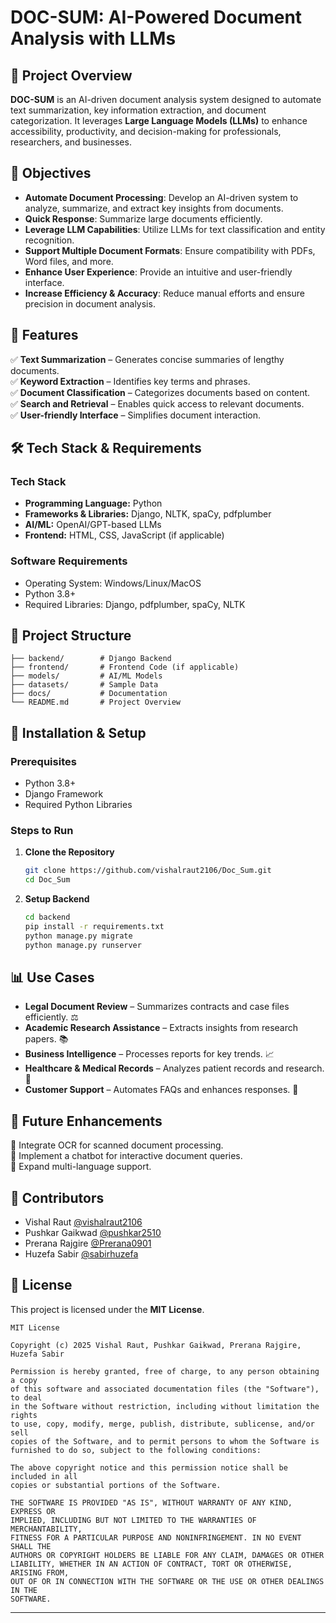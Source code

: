 # DOC-SUM: AI-Powered Document Analysis with LLMs

## 📌 Project Overview
**DOC-SUM** is an AI-driven document analysis system designed to automate text summarization, key information extraction, and document categorization. It leverages **Large Language Models (LLMs)** to enhance accessibility, productivity, and decision-making for professionals, researchers, and businesses.

## 🎯 Objectives
- **Automate Document Processing**: Develop an AI-driven system to analyze, summarize, and extract key insights from documents.
- **Quick Response**: Summarize large documents efficiently.
- **Leverage LLM Capabilities**: Utilize LLMs for text classification and entity recognition.
- **Support Multiple Document Formats**: Ensure compatibility with PDFs, Word files, and more.
- **Enhance User Experience**: Provide an intuitive and user-friendly interface.
- **Increase Efficiency & Accuracy**: Reduce manual efforts and ensure precision in document analysis.

## 🚀 Features
✅ **Text Summarization** – Generates concise summaries of lengthy documents.  
✅ **Keyword Extraction** – Identifies key terms and phrases.  
✅ **Document Classification** – Categorizes documents based on content.  
✅ **Search and Retrieval** – Enables quick access to relevant documents.  
✅ **User-friendly Interface** – Simplifies document interaction.

## 🛠️ Tech Stack & Requirements
### **Tech Stack**
- **Programming Language:** Python
- **Frameworks & Libraries:** Django, NLTK, spaCy, pdfplumber
- **AI/ML:** OpenAI/GPT-based LLMs
- **Frontend:** HTML, CSS, JavaScript (if applicable)

### **Software Requirements**
- Operating System: Windows/Linux/MacOS
- Python 3.8+
- Required Libraries: Django, pdfplumber, spaCy, NLTK


## 📂 Project Structure
```
├── backend/        # Django Backend
├── frontend/       # Frontend Code (if applicable)
├── models/         # AI/ML Models
├── datasets/       # Sample Data
├── docs/           # Documentation
└── README.md       # Project Overview
```

## 🔧 Installation & Setup
### Prerequisites
- Python 3.8+
- Django Framework
- Required Python Libraries

### Steps to Run
1. **Clone the Repository**
   ```bash
   git clone https://github.com/vishalraut2106/Doc_Sum.git
   cd Doc_Sum
   ```
2. **Setup Backend**
   ```bash
   cd backend
   pip install -r requirements.txt
   python manage.py migrate
   python manage.py runserver
   ```

## 📊 Use Cases
- **Legal Document Review** – Summarizes contracts and case files efficiently. ⚖️
- **Academic Research Assistance** – Extracts insights from research papers. 📚
- **Business Intelligence** – Processes reports for key trends. 📈
- **Healthcare & Medical Records** – Analyzes patient records and research. 🏥
- **Customer Support** – Automates FAQs and enhances responses. 📝

## 📌 Future Enhancements
🔹 Integrate OCR for scanned document processing.  
🔹 Implement a chatbot for interactive document queries.  
🔹 Expand multi-language support.

## 🤝 Contributors
- Vishal Raut [@vishalraut2106](https://github.com/vishalraut2106)
- Pushkar Gaikwad [@pushkar2510](https://github.com/pushkar2510)
- Prerana Rajgire [@Prerana0901](https://github.com/prerana0901)
- Huzefa Sabir [@sabirhuzefa](https://github.com/huzefasabir)

## 📜 License
This project is licensed under the **MIT License**.

```
MIT License

Copyright (c) 2025 Vishal Raut, Pushkar Gaikwad, Prerana Rajgire, Huzefa Sabir

Permission is hereby granted, free of charge, to any person obtaining a copy
of this software and associated documentation files (the "Software"), to deal
in the Software without restriction, including without limitation the rights
to use, copy, modify, merge, publish, distribute, sublicense, and/or sell
copies of the Software, and to permit persons to whom the Software is
furnished to do so, subject to the following conditions:

The above copyright notice and this permission notice shall be included in all
copies or substantial portions of the Software.

THE SOFTWARE IS PROVIDED "AS IS", WITHOUT WARRANTY OF ANY KIND, EXPRESS OR
IMPLIED, INCLUDING BUT NOT LIMITED TO THE WARRANTIES OF MERCHANTABILITY,
FITNESS FOR A PARTICULAR PURPOSE AND NONINFRINGEMENT. IN NO EVENT SHALL THE
AUTHORS OR COPYRIGHT HOLDERS BE LIABLE FOR ANY CLAIM, DAMAGES OR OTHER
LIABILITY, WHETHER IN AN ACTION OF CONTRACT, TORT OR OTHERWISE, ARISING FROM,
OUT OF OR IN CONNECTION WITH THE SOFTWARE OR THE USE OR OTHER DEALINGS IN THE
SOFTWARE.
```

---
